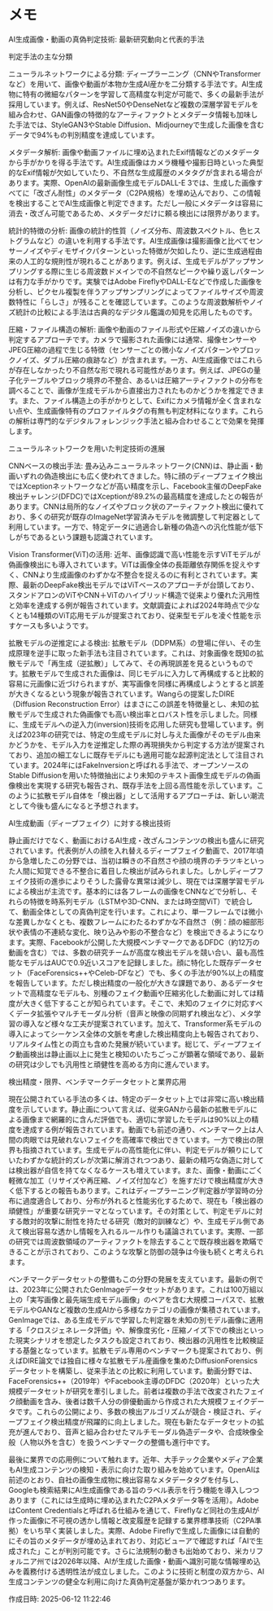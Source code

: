 # メモ

AI生成画像・動画の真偽判定技術: 最新研究動向と代表的手法

判定手法の主な分類

ニューラルネットワークによる分類: ディープラーニング（CNNやTransformerなど）を用いて、画像や動画が本物か生成AI産かを二分類する手法です。AI生成物に特有の微細なパターンを学習して高精度な判定が可能で、多くの最新手法が採用しています。例えば、ResNet50やDenseNetなど複数の深層学習モデルを組み合わせ、GAN画像の特徴的なアーティファクトとメタデータ情報も加味した手法では、StyleGAN3やStable Diffusion、Midjourneyで生成した画像を含むデータで94%もの判別精度を達成しています。

メタデータ解析: 画像や動画ファイルに埋め込まれたExif情報などのメタデータから手がかりを得る手法です。AI生成画像はカメラ機種や撮影日時といった典型的なExif情報が欠如していたり、不自然な生成履歴のメタタグが含まれる場合があります。実際、OpenAIの最新画像生成モデルDALL-E 3では、生成した画像すべてに「改ざん耐性」のメタデータ（C2PA規格）を埋め込んでおり、この情報を検出することでAI生成画像と判定できます。ただし一般にメタデータは容易に消去・改ざん可能であるため、メタデータだけに頼る検出には限界があります。

統計的特徴の分析: 画像の統計的性質（ノイズ分布、周波数スペクトル、色ヒストグラムなど）の違いを利用する手法です。AI生成画像は撮影画像と比べてセンサーノイズやディモザイクパターンといった特徴が欠如したり、逆に生成過程由来の人工的な規則性が現れることがあります。例えば、生成モデルがアップサンプリングする際に生じる周波数ドメインでの不自然なピークや繰り返しパターンは有力な手がかりです。実験ではAdobe FireflyやDALL-Eなどで作成した画像を分析し、ピクセル複製を伴うアップサンプリングによってファイルサイズや周波数特性に「らしさ」が残ることを確認しています。このような周波数解析やノイズ統計の比較による手法は古典的なデジタル鑑識の知見を応用したものです。

圧縮・ファイル構造の解析: 画像や動画のファイル形式や圧縮ノイズの違いから判定するアプローチです。カメラで撮影された画像には通常、撮像センサーやJPEG圧縮の過程で生じる特徴（センサーごとの微小なノイズパターンやブロックノイズ、ダブル圧縮の痕跡など）が含まれます。一方、AI生成画像ではこれらが存在しなかったり不自然な形で現れる可能性があります。例えば、JPEGの量子化テーブルやブロック境界の不整合、あるいは圧縮アーティファクトの分布を調べることで、画像が生成モデルから直接出力されたものかどうかを推定できます。また、ファイル構造上の手がかりとして、Exifにカメラ情報が全く含まれない点や、生成画像特有のプロファイルタグの有無も判定材料になります。これらの解析は専門的なデジタルフォレンジック手法と組み合わせることで効果を発揮します。


ニューラルネットワークを用いた判定技術の進展

CNNベースの検出手法: 畳み込みニューラルネットワーク(CNN)は、静止画・動画いずれの偽造検出にも広く使われてきました。特に顔のディープフェイク検出ではXceptionネットワークなどが高い精度を示し、Facebook主催のDeepFake検出チャレンジ(DFDC)ではXceptionが89.2%の最高精度を達成したとの報告があります。CNNは局所的なノイズやブロック状のアーティファクト検出に優れており、多くの研究が既存のImageNet学習済みモデルを微調整して判定器として利用しています。一方で、特定データに過適合し新種の偽造への汎化性能が低下しがちであるという課題も認識されています。

Vision Transformer(ViT)の活用: 近年、画像認識で高い性能を示すViTモデルが偽画像検出にも導入されています。ViTは画像全体の長距離依存関係を捉えやすく、CNNより生成画像のわずかな不整合を捉えるのに有利とされています。実際、最新のDeepFake検出モデルではViTベースのアプローチが台頭しており、スタンドアロンのViTやCNN＋ViTのハイブリッド構造で従来より優れた汎用性と効率を達成する例が報告されています。文献調査によれば2024年時点で少なくとも14種類のViT応用モデルが提案されており、従来型モデルを凌ぐ性能を示すケースも多いようです。

拡散モデルの逆推定による検出: 拡散モデル（DDPM系）の登場に伴い、その生成原理を逆手に取った新手法も注目されています。これは、対象画像を既知の拡散モデルで「再生成（逆拡散）」してみて、その再現誤差を見るというものです。拡散モデルで生成された画像は、同じモデルに入力して再構成すると比較的容易に元画像に近づけられますが、実写画像を同様に再構成しようとすると誤差が大きくなるという現象が報告されています。Wangらの提案したDIRE（Diffusion Reconstruction Error）はまさにこの誤差を特徴量とし、未知の拡散モデルで生成された偽画像でも高い検出率とロバスト性を示しました。同様に、生成モデルへの逆入力(inversion)技術を応用した研究も登場しています。例えば2023年の研究では、特定の生成モデルに対し与えた画像がそのモデル由来かどうかを、モデル入力を逆推定した際の再現損失から判定する方法が提案されており、追加の細工なしに既存モデルにも適用可能な起源判定法として注目されています。2024年にはFakeInversionと呼ばれる手法で、オープンソースのStable Diffusionを用いた特徴抽出により未知のテキスト画像生成モデルの偽画像検出を実現する研究も報告され、既存手法を上回る高性能を示しています。このように拡散モデル自体を「検出器」として活用するアプローチは、新しい潮流として今後も盛んになると予想されます。


AI生成動画（ディープフェイク）に対する検出技術

静止画だけでなく、動画におけるAI生成・改ざんコンテンツの検出も盛んに研究されています。代表例が人の顔を入れ替えるディープフェイク動画で、2017年頃から急増したこの分野では、当初は瞬きの不自然さや顔の境界のチラツキといった人間に知覚できる不整合に着目した検出が試みられました。しかしディープフェイク技術の進歩によりそうした露骨な異常は減少し、現在では深層学習モデルによる検出が主流です。基本的には各フレームの画像をCNNなどで分析し、それらの特徴を時系列モデル（LSTMや3D-CNN、または時空間ViT）で統合して、動画全体としての真偽判定を行います。これにより、単一フレームでは微小な差異しかなくとも、複数フレームにわたるわずかな不自然さ（例：顔の細部形状や表情の不連続な変化、映り込みや影の不整合など）を検出できるようになります。実際、Facebookが公開した大規模ベンチマークであるDFDC（約12万の動画を含む）では、多数の研究チームが高度な検出モデルを競い合い、最も高性能なモデルはAUCで0.9近いスコアを記録しました。顔に特化した既存データセット（FaceForensics++やCeleb-DFなど）でも、多くの手法が90%以上の精度を報告しています。ただし検出精度の一般化が大きな課題であり、あるデータセットで高精度なモデルも、別種のフェイク動画や圧縮劣化した動画に対しては精度が大きく低下することが知られています。そこで、未知のフェイクに対応すべくデータ拡張やマルチモーダル分析（音声と映像の同期ずれ検出など）、メタ学習の導入など様々な工夫が提案されています。加えて、Transformer系モデルの導入によってシーケンス全体の文脈を考慮した検出精度向上も報告されており、リアルタイム性との両立も含めた発展が続いています。総じて、ディープフェイク動画検出は静止画以上に発生と検知のいたちごっこが顕著な領域であり、最新の研究は少しでも汎用性と頑健性を高める方向に進んでいます。

検出精度・限界、ベンチマークデータセットと業界応用

現在公開されている手法の多くは、特定のデータセット上では非常に高い検出精度を示しています。静止画について言えば、従来GANから最新の拡散モデルによる画像まで網羅的に含んだ評価でも、適切に学習したモデルは90%以上の精度を達成する例が報告されています。動画でも前述の通り、ベンチマーク上は人間の肉眼では見破れないフェイクを高確率で検出できています。一方で検出の限界も指摘されています。生成モデルの高性能化に伴い、判定モデルが頼りにしていたわずかな統計的ズレが次第に解消されつつあり、最新の精巧な偽造に対しては検出器が自信を持てなくなるケースも増えています。また、画像・動画にごく軽微な加工（リサイズや再圧縮、ノイズ付加など）を施すだけで検出精度が大きく低下するとの報告もあります。これはディープラーニング判定器が学習時の分布に過度適合しており、分布が外れると性能劣化するためで、現在も「検出器の頑健性」が重要な研究テーマとなっています。その対策として、判定モデルに対する敵対的攻撃に耐性を持たせる研究（敵対的訓練など）や、生成モデル側であえて検出容易な透かし情報を入れるルール作りも議論されています。実際、一部の研究では周波数領域のアーティファクトを除去することで既存検出器を欺瞞できることが示されており、このような攻撃と防御の競争は今後も続くと考えられます。

ベンチマークデータセットの整備もこの分野の発展を支えています。最新の例では、2023年に公開されたGenImageデータセットがあります。これは100万組以上の「実写画像と最先端生成モデル画像」のペアを含む大規模コーパスで、拡散モデルやGANなど複数の生成AIから多様なカテゴリの画像が集積されています。GenImageでは、ある生成モデルで学習した判定器を未知の別モデル画像に適用する「クロスジェネレータ評価」や、解像度劣化・圧縮ノイズ下での検出といった現実シナリオを想定したタスクも設定されており、検出器の汎用性を比較検証する基盤となっています。拡散モデル専用のベンチマークも提案されており、例えばDIRE論文では独自に様々な拡散モデル産画像を集めたDiffusionForensicsデータセットを構築し、従来手法との比較に利用しています。動画分野では、FaceForensics++（2019年）やFacebook主導のDFDC（2020年）といった大規模データセットが研究を牽引しました。前者は複数の手法で改変されたフェイク顔動画を含み、後者は数千人分の俳優動画から作成された大規模フェイクデータです。これらの公開により、多数の検出アルゴリズムが競合・検証され、ディープフェイク検出精度が飛躍的に向上しました。現在も新たなデータセットの拡充が進んでおり、音声と組み合わせたマルチモーダル偽造データや、合成映像全般（人物以外を含む）を扱うベンチマークの整備も進行中です。

最後に業界での応用例について触れます。近年、大手テック企業やメディア企業もAI生成コンテンツの検知・表示に向けた取り組みを始めています。OpenAIは前述のとおり、自社の画像生成物に検出容易なメタデータタグを付与し、Googleも検索結果にAI生成画像である旨のラベル表示を行う機能を導入しつつあります（これには生成時に埋め込まれたC2PAメタデータ等を活用）。AdobeはContent Credentialsと呼ばれる仕組みを通じて、Fireflyなど同社の生成AIが作った画像に不可視の透かし情報と改変履歴を記録する業界標準技術（C2PA準拠）をいち早く実装しました。実際、Adobe Fireflyで生成した画像には自動的にその旨のメタデータが埋め込まれており、対応ビューアで確認すれば「AIで生成された」ことが判別可能です。さらに法規制の動きも出始めており、米カリフォルニア州では2026年以降、AIが生成した画像・動画へ識別可能な情報埋め込みを義務付ける透明性法が成立しました。このように技術と制度の双方から、AI生成コンテンツの健全な利用に向けた真偽判定基盤が築かれつつあります。



作成日時: 2025-06-12 11:22:46